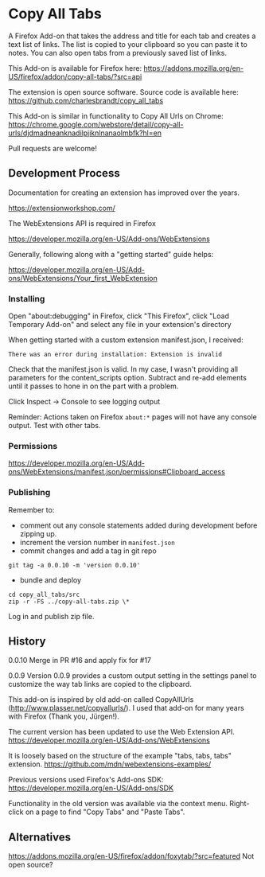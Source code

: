 # Copy All Tabs

A Firefox Add-on that takes the address and title for each tab and creates a text list of links. The list is copied to your clipboard so you can paste it to notes. You can also open tabs from a previously saved list of links.

This Add-on is available for Firefox here:
https://addons.mozilla.org/en-US/firefox/addon/copy-all-tabs/?src=api

The extension is open source software. Source code is available here:
https://github.com/charlesbrandt/copy_all_tabs

This Add-on is similar in functionality to Copy All Urls on Chrome:
https://chrome.google.com/webstore/detail/copy-all-urls/djdmadneanknadilpjiknlnanaolmbfk?hl=en

Pull requests are welcome!

## Development Process

Documentation for creating an extension has improved over the years.

https://extensionworkshop.com/

The WebExtensions API is required in Firefox

https://developer.mozilla.org/en-US/Add-ons/WebExtensions

Generally, following along with a "getting started" guide helps:

https://developer.mozilla.org/en-US/Add-ons/WebExtensions/Your_first_WebExtension

### Installing

Open "about:debugging" in Firefox, click "This Firefox", click "Load Temporary Add-on" and select any file in your extension's directory

When getting started with a custom extension manifest.json, I received:

    There was an error during installation: Extension is invalid

Check that the manifest.json is valid. In my case, I wasn't providing all parameters for the content_scripts option. Subtract and re-add elements until it passes to hone in on the part with a problem.

Click Inspect -> Console to see logging output

Reminder: Actions taken on Firefox `about:*` pages will not have any console output. Test with other tabs.

### Permissions

https://developer.mozilla.org/en-US/Add-ons/WebExtensions/manifest.json/permissions#Clipboard_access

### Publishing

Remember to:

- comment out any console statements added during development before zipping up.
- increment the version number in `manifest.json`
- commit changes and add a tag in git repo
```
git tag -a 0.0.10 -m 'version 0.0.10'  
```
- bundle and deploy
```
cd copy_all_tabs/src
zip -r -FS ../copy-all-tabs.zip \*
```

Log in and publish zip file.

## History

0.0.10
Merge in PR #16 and apply fix for #17

0.0.9
Version 0.0.9 provides a custom output setting in the settings panel to customize the way tab links are copied to the clipboard.

This add-on is inspired by old add-on called CopyAllUrls (http://www.plasser.net/copyallurls/). I used that add-on for many years with Firefox (Thank you, Jürgen!).

The current version has been updated to use the Web Extension API.
https://developer.mozilla.org/en-US/Add-ons/WebExtensions

It is loosely based on the structure of the example "tabs, tabs, tabs" extension.
https://github.com/mdn/webextensions-examples/

Previous versions used Firefox's Add-ons SDK:
https://developer.mozilla.org/en-US/Add-ons/SDK

Functionality in the old version was available via the context menu. Right-click on a page to find "Copy Tabs" and "Paste Tabs".

## Alternatives

https://addons.mozilla.org/en-US/firefox/addon/foxytab/?src=featured
Not open source?
